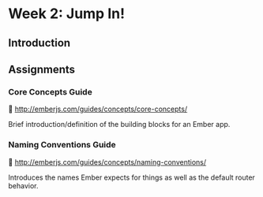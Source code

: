 # Week 2: Jump In!

## Introduction


## Assignments

### Core Concepts Guide

:book: http://emberjs.com/guides/concepts/core-concepts/

Brief introduction/definition of the building blocks for an Ember app.

### Naming Conventions Guide

:book: http://emberjs.com/guides/concepts/naming-conventions/

Introduces the names Ember expects for things as well as the default router behavior.
